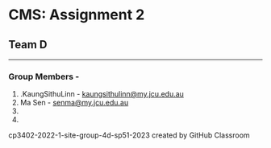 # CMS: Assignment 2
## Team D

------------------------------------
### Group Members -

1. .KaungSithuLinn - kaungsithulinn@my.jcu.edu.au
2. Ma Sen - senma@my.jcu.edu.au
3.
4.

cp3402-2022-1-site-group-4d-sp51-2023 created by GitHub Classroom
